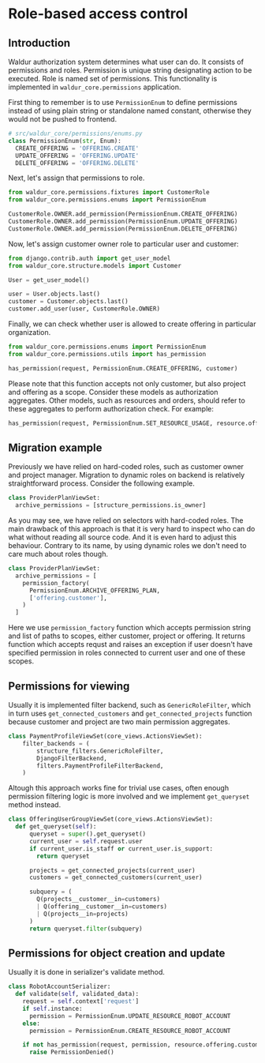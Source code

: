 # Role-based access control

## Introduction

Waldur authorization system determines what user can do. It consists of permissions and roles. Permission is unique string designating action to be executed. Role is named set of permissions. This functionality is implemented in `waldur_core.permissions` application.

First thing to remember is to use `PermissionEnum` to define permissions instead of using plain string or standalone named constant, otherwise they would not be pushed to frontend.

```python
# src/waldur_core/permissions/enums.py
class PermissionEnum(str, Enum):
  CREATE_OFFERING = 'OFFERING.CREATE'
  UPDATE_OFFERING = 'OFFERING.UPDATE'
  DELETE_OFFERING = 'OFFERING.DELETE'
```

Next, let's assign that permissions to role.

```python
from waldur_core.permissions.fixtures import CustomerRole
from waldur_core.permissions.enums import PermissionEnum

CustomerRole.OWNER.add_permission(PermissionEnum.CREATE_OFFERING)
CustomerRole.OWNER.add_permission(PermissionEnum.UPDATE_OFFERING)
CustomerRole.OWNER.add_permission(PermissionEnum.DELETE_OFFERING)
```

Now, let's assign customer owner role to particular user and customer:

```python
from django.contrib.auth import get_user_model
from waldur_core.structure.models import Customer

User = get_user_model()

user = User.objects.last()
customer = Customer.objects.last()
customer.add_user(user, CustomerRole.OWNER)
```

Finally, we can check whether user is allowed to create offering in particular organization.

```python
from waldur_core.permissions.enums import PermissionEnum
from waldur_core.permissions.utils import has_permission

has_permission(request, PermissionEnum.CREATE_OFFERING, customer)
```

Please note that this function accepts not only customer, but also project and offering as a scope.
Consider these models as authorization aggregates. Other models, such as resources and orders, should refer to these aggregates to perform authorization check. For example:

```python
has_permission(request, PermissionEnum.SET_RESOURCE_USAGE, resource.offering.customer)
```

## Migration example

Previously we have relied on hard-coded roles, such as customer owner and project manager. Migration to dynamic roles on backend is relatively straightforward process. Consider the following example.

```python
class ProviderPlanViewSet:
  archive_permissions = [structure_permissions.is_owner]
```

As you may see, we have relied on selectors with hard-coded roles. The main drawback of this approach is that it is very hard to inspect who can do what without reading all source code. And it is even hard to adjust this behaviour. Contrary to its name, by using dynamic roles we don't need to care much about roles though.

```python
class ProviderPlanViewSet:
  archive_permissions = [
    permission_factory(
      PermissionEnum.ARCHIVE_OFFERING_PLAN,
      ['offering.customer'],
    )
  ]
```

Here we use `permission_factory` function which accepts permission string and list of paths to scopes, either customer, project or offering. It returns function which accepts requst and raises an exception if user doesn't have specified permission in roles connected to current user and one of these scopes.

## Permissions for viewing

Usually it is implemented filter backend, such as `GenericRoleFilter`, which in turn uses `get_connected_customers` and `get_connected_projects` function because customer and project are two main permission aggregates.

```python
class PaymentProfileViewSet(core_views.ActionsViewSet):
    filter_backends = (
        structure_filters.GenericRoleFilter,
        DjangoFilterBackend,
        filters.PaymentProfileFilterBackend,
    )
```

Altough this approach works fine for trivial use cases, often enough permission filtering logic is more involved and we implement `get_queryset` method instead.

```python
class OfferingUserGroupViewSet(core_views.ActionsViewSet):
  def get_queryset(self):
      queryset = super().get_queryset()
      current_user = self.request.user
      if current_user.is_staff or current_user.is_support:
        return queryset

      projects = get_connected_projects(current_user)
      customers = get_connected_customers(current_user)

      subquery = (
        Q(projects__customer__in=customers)
        | Q(offering__customer__in=customers)
        | Q(projects__in=projects)
      )
      return queryset.filter(subquery)
```

## Permissions for object creation and update

Usually it is done in serializer's validate method.

```python
class RobotAccountSerializer:
  def validate(self, validated_data):
    request = self.context['request']
    if self.instance:
      permission = PermissionEnum.UPDATE_RESOURCE_ROBOT_ACCOUNT
    else:
      permission = PermissionEnum.CREATE_RESOURCE_ROBOT_ACCOUNT

    if not has_permission(request, permission, resource.offering.customer):
      raise PermissionDenied()
```
